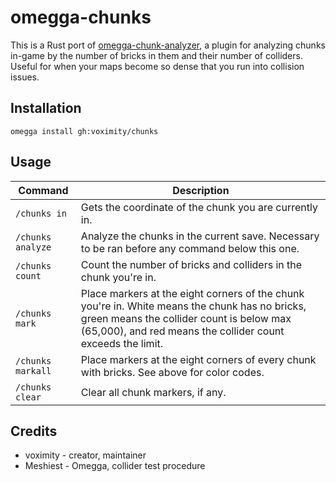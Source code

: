 # omegga-chunks

This is a Rust port of [omegga-chunk-analyzer](https://github.com/voximity/omegga-chunk-analyzer), a plugin for
analyzing chunks in-game by the number of bricks in them and their number of colliders. Useful for when your
maps become so dense that you run into collision issues.

## Installation

`omegga install gh:voximity/chunks`

## Usage

| **Command** | **Description** |
| --- | --- |
| `/chunks in` | Gets the coordinate of the chunk you are currently in. |
| `/chunks analyze` | Analyze the chunks in the current save. Necessary to be ran before any command below this one. |
| `/chunks count` | Count the number of bricks and colliders in the chunk you're in. |
| `/chunks mark` | Place markers at the eight corners of the chunk you're in. White means the chunk has no bricks, green means the collider count is below max (65,000), and red means the collider count exceeds the limit. |
| `/chunks markall` | Place markers at the eight corners of every chunk with bricks. See above for color codes. |
| `/chunks clear` | Clear all chunk markers, if any. |

## Credits

* voximity - creator, maintainer
* Meshiest - Omegga, collider test procedure

